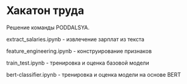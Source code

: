 # Хакатон труда
Решение команды PODDALSYA. 

extract_salaries.ipynb - извлечение зарплат из текста

feature_engineering.ipynb - конструирование признаков

train_test.ipynb - тренировка и оценка базовой модели

bert-classifier.ipynb - тренировка и оценка модели на основе BERT
